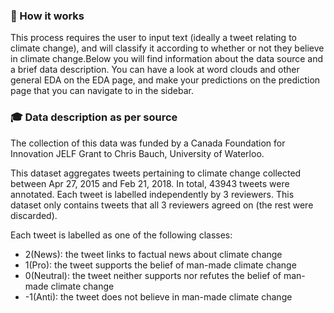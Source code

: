 ###  🧰 How it works

This process requires the user to input text
(ideally a tweet relating to climate change), and will
classify it according to whether or not they believe in
climate change.Below you will find information about the data source
and a brief data description. You can have a look at word clouds and
other general EDA on the EDA page, and make your predictions on the
prediction page that you can navigate to in the sidebar.

###  🎓 Data description as per source

The collection of this data was funded by a Canada Foundation for Innovation JELF Grant to Chris Bauch, University of Waterloo.

This dataset aggregates tweets pertaining to climate change collected between Apr 27, 2015 and Feb 21, 2018. In total, 43943 tweets were annotated. Each tweet is labelled independently by 3 reviewers. This dataset only contains tweets that all 3 reviewers agreed on (the rest were discarded).

Each tweet is labelled as one of the following classes:

- 2(News): the tweet links to factual news about climate change
- 1(Pro): the tweet supports the belief of man-made climate change
- 0(Neutral): the tweet neither supports nor refutes the belief of man-made climate change
- -1(Anti): the tweet does not believe in man-made climate change
